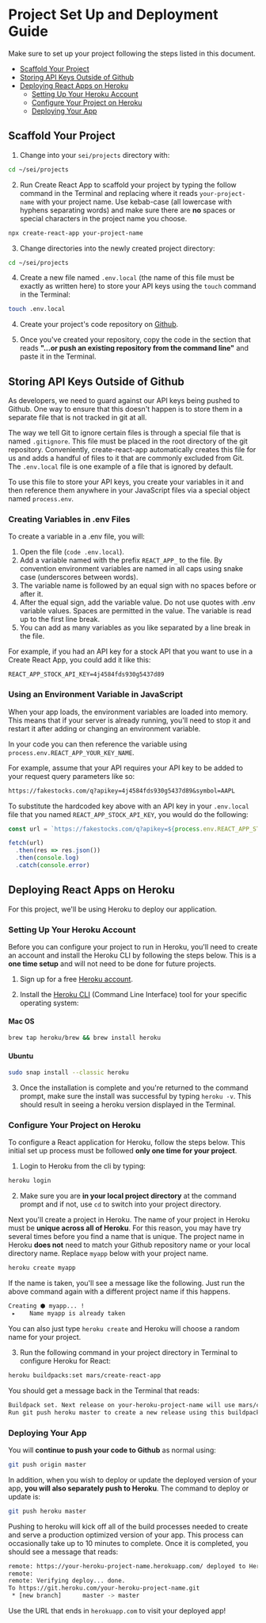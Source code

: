 # Project Set Up and Deployment Guide

Make sure to set up your project following the steps listed in this document.

- [Scaffold Your Project](#scaffold-your-project)
- [Storing API Keys Outside of Github](#storing-api-keys-outside-of-github)
- [Deploying React Apps on Heroku](#deploying-react-apps-on-heroku)
  - [Setting Up Your Heroku Account](#setting-up-your-heroku-account)
  - [Configure Your Project on Heroku](#configure-your-project-on-heroku)
  - [Deploying Your App](#deploying-your-app)

## Scaffold Your Project

1. Change into your `sei/projects` directory with:

  ```bash
  cd ~/sei/projects
  ```

2. Run Create React App to scaffold your project by typing the follow command in the Terminal and replacing where it reads `your-project-name` with your project name.  Use kebab-case (all lowercase with hyphens separating words) and make sure there are **no** spaces or special characters in the project name you choose.

  ```bash
  npx create-react-app your-project-name
  ```

3. Change directories into the newly created project directory:

  ```bash
  cd ~/sei/projects
  ```

4. Create a new file named `.env.local` (the name of this file must be exactly as written here) to store your API keys using the `touch` command in the Terminal:

  ```bash
  touch .env.local
  ```

4. Create your project's code repository on [Github](https://github.com/).

5. Once you've created your repository, copy the code in the section that reads **"…or push an existing repository from the command line"** and paste it in the Terminal.

## Storing API Keys Outside of Github

As developers, we need to guard against our API keys being pushed to Github.  One way to ensure that this doesn't happen is to store them in a separate file that is not tracked in git at all.

The way we tell Git to ignore certain files is through a special file that is named `.gitignore`. This file must be placed in the root directory of the git repository.   Conveniently, create-react-app automatically creates this file for us and adds a handful of files to it that are commonly excluded from Git.  The `.env.local` file is one example of a file that is ignored by default.

To use this file to store your API keys, you create your variables in it and then reference them anywhere in your JavaScript files via a special object named `process.env`.

### Creating Variables in .env Files

To create a variable in a .env file, you will:

1. Open the file (`code .env.local`).
2. Add a variable named with the prefix `REACT_APP_` to the file. By convention environment variables are named in all caps using snake case (underscores between words).
3. The variable name is followed by an equal sign with no spaces before or after it.
4. After the equal sign, add the variable value.  Do not use quotes with .env variable values.  Spaces are permitted in the value.  The variable is read up to the first line break.
5. You can add as many variables as you like separated by a line break in the file.

For example, if you had an API key for a stock API that you want to use in a Create React App, you could add it like this:

```
REACT_APP_STOCK_API_KEY=4j4584fds930g5437d89
```

### Using an Environment Variable in JavaScript

When your app loads, the environment variables are loaded into memory.  This means that if your server is already running, you'll need to  stop it and restart it after adding or changing an environment variable.

In your code you can then reference the variable using `process.env.REACT_APP_YOUR_KEY_NAME`.

For example, assume that your API requires your API key to be added to your request query parameters like so:

```md
https://fakestocks.com/q?apikey=4j4584fds930g5437d89&symbol=AAPL
```

To substitute the hardcoded key above with an API key in your `.env.local` file that you named `REACT_APP_STOCK_API_KEY`, you would do the following:

```js
const url = `https://fakestocks.com/q?apikey=${process.env.REACT_APP_STOCK_API_KEY}&symbol=AAPL`

fetch(url)
  .then(res => res.json())
  .then(console.log)
  .catch(console.error)
```

## Deploying React Apps on Heroku

For this project, we'll be using Heroku to deploy our application.

### Setting Up Your Heroku Account

Before you can configure your project to run in Heroku, you'll need to create an account and install the Heroku CLI by following the steps below. This is a **one time setup** and will not need to be done for future projects.

1. Sign up for a free [Heroku account](https://signup.heroku.com/).

2. Install the [Heroku CLI](https://devcenter.heroku.com/articles/heroku-cli) (Command Line Interface) tool for your specific operating system:

  #### Mac OS

  ```bash
  brew tap heroku/brew && brew install heroku
  ```

  #### Ubuntu

  ```bash
  sudo snap install --classic heroku
  ```

3. Once the installation is complete and you're returned to the command prompt, make sure the install was successful by typing `heroku -v`.  This should result in seeing a heroku version displayed in the Terminal.

### Configure Your Project on Heroku

To configure a React application for Heroku, follow the steps below.  This initial set up process must be followed **only one time for your project**.

1. Login to Heroku from the cli by typing:

  ```bash
  heroku login
  ```

2. Make sure you are **in your  local project directory** at the command prompt and if not, use `cd` to switch into your project directory.

  Next you'll create a project in Heroku.  The name of your project in Heroku must be **unique across all of Heroku**.  For this reason,  you may have try several times before you find a name that  is unique.  The project name in Heroku **does not** need to match your Github repository name or your local directory name.  Replace `myapp` below with your project name.

  ```bash
  heroku create myapp
  ```

  If the name is taken, you'll see a message like the following.   Just run the above command again with a different project name if this happens.

  ```bash
  Creating ⬢ myapp... !
   ▸    Name myapp is already taken
  ```

  You can also just type `heroku create` and Heroku will choose a random name for your project.

3. Run the following command in your project directory in Terminal to configure Heroku for React:

  ```bash
  heroku buildpacks:set mars/create-react-app
  ```

  You should get a message back in the Terminal that reads:

  ```bash
  Buildpack set. Next release on your-heroku-project-name will use mars/create-react-app.
  Run git push heroku master to create a new release using this buildpack.
  ```

### Deploying Your App

You will **continue to push your code to Github** as normal using:

```bash
git push origin master
```

In addition, when you wish to deploy or update the deployed version of your app, **you will also separately push to Heroku**. The command to deploy or update is:

```bash
git push heroku master
```

Pushing to heroku will kick off all of the build processes needed to create and serve a production optimized version of your app.  This process can occasionally take up to 10 minutes to complete. Once it  is completed, you should see a message that reads:

```bash
remote: https://your-heroku-project-name.herokuapp.com/ deployed to Heroku
remote:
remote: Verifying deploy... done.
To https://git.heroku.com/your-heroku-project-name.git
 * [new branch]      master -> master
```

Use the URL that ends in `herokuapp.com` to visit your deployed app!
